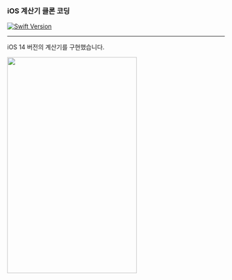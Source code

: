 ### iOS 계산기 클론 코딩
[![Swift Version](https://img.shields.io/badge/Swift-5.0-F16D39.svg?style=flat)](https://developer.apple.com/swift)

---
iOS 14 버전의 계산기를 구현했습니다. 

<img width="300" height="500" src="https://github.com/sangeui/iOS-Clone-Calculator/blob/main/Resources/iOS-Clone-Calculator-1.png">


